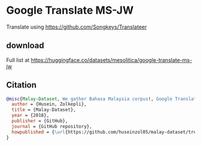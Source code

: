 # Google Translate MS-JW

Translate using https://github.com/Songkeys/Translateer

## download

Full list at https://huggingface.co/datasets/mesolitica/google-translate-ms-jw

## Citation

```bibtex
@misc{Malay-Dataset, We gather Bahasa Malaysia corpus!, Google Translate MS-JW,
  author = {Husein, Zolkepli},
  title = {Malay-Dataset},
  year = {2018},
  publisher = {GitHub},
  journal = {GitHub repository},
  howpublished = {\url{https://github.com/huseinzol05/malay-dataset/tree/master/translation/google-translate-ms-jw}}
}
```